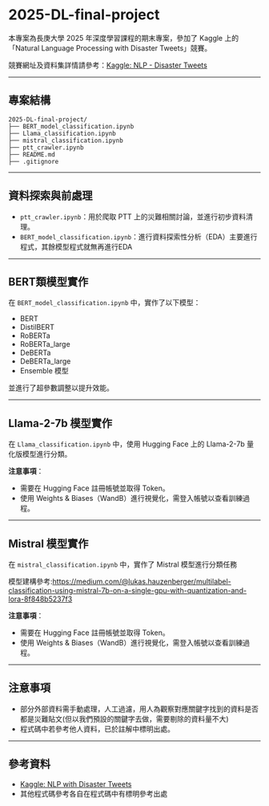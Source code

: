 # 2025-DL-final-project

本專案為長庚大學 2025 年深度學習課程的期末專案，參加了 Kaggle 上的「Natural Language Processing with Disaster Tweets」競賽。

競賽網址及資料集詳情請參考：[Kaggle: NLP - Disaster Tweets](https://www.kaggle.com/competitions/nlp-getting-started)

---

## 專案結構
```
2025-DL-final-project/
├── BERT_model_classification.ipynb
├── Llama_classification.ipynb
├── mistral_classification.ipynb
├── ptt_crawler.ipynb
├── README.md
├── .gitignore
```

---


##  資料探索與前處理

- `ptt_crawler.ipynb`：用於爬取 PTT 上的災難相關討論，並進行初步資料清理。
- `BERT_model_classification.ipynb`：進行資料探索性分析（EDA）主要進行程式，其餘模型程式就無再進行EDA

---

## BERT類模型實作

在 `BERT_model_classification.ipynb` 中，實作了以下模型：

- BERT
- DistilBERT
- RoBERTa
- RoBERTa_large
- DeBERTa
- DeBERTa_large
- Ensemble 模型

並進行了超參數調整以提升效能。

---

## Llama-2-7b 模型實作

在 `Llama_classification.ipynb` 中，使用 Hugging Face 上的 Llama-2-7b 量化版模型進行分類。

**注意事項**：

- 需要在 Hugging Face 註冊帳號並取得 Token。
- 使用 Weights & Biases（WandB）進行視覺化，需登入帳號以查看訓練過程。

---

## Mistral 模型實作

在 `mistral_classification.ipynb` 中，實作了 Mistral 模型進行分類任務

模型建構參考:https://medium.com/@lukas.hauzenberger/multilabel-classification-using-mistral-7b-on-a-single-gpu-with-quantization-and-lora-8f848b5237f3

**注意事項**：

- 需要在 Hugging Face 註冊帳號並取得 Token。
- 使用 Weights & Biases（WandB）進行視覺化，需登入帳號以查看訓練過程。

---


## 注意事項

- 部分外部資料需手動處理，人工過濾，用人為觀察對應關鍵字找到的資料是否都是災難貼文(但以我們預設的關鍵字去做，需要剔除的資料量不大)
- 程式碼中若參考他人資料，已於註解中標明出處。

---

##  參考資料

- [Kaggle: NLP with Disaster Tweets](https://www.kaggle.com/competitions/nlp-getting-started)
- 其他程式碼參考各自在程式碼中有標明參考出處
